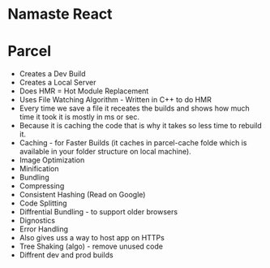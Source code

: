 # Namaste React

# Parcel
- Creates a Dev Build
- Creates a Local Server
- Does HMR = Hot Module Replacement
- Uses File Watching Algorithm - Written in C++ to do HMR
- Every time we save a file it receates the builds    and shows how much time it took it is mostly in ms or sec.
- Because it is caching the code that is why it takes so less time to rebuild it.
- Caching - for Faster Builds (it caches in parcel-cache folde which is available in your folder structure on local machine).
- Image Optimization
- Minification
- Bundling
- Compressing
- Consistent Hashing (Read on Google)
- Code Splitting
- Diffrential Bundling - to support older browsers
- Dignostics
- Error Handling
- Also gives uss a way to host app on HTTPs
- Tree Shaking (algo) - remove unused code
- Diffrent dev and prod builds